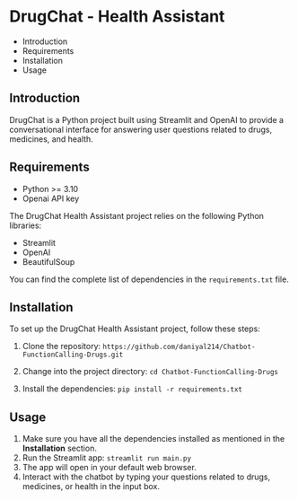 # DrugChat - Health Assistant

* Introduction
* Requirements
* Installation
* Usage

## Introduction
DrugChat is a Python project built using Streamlit and OpenAI to provide a conversational interface for answering user questions related to drugs, medicines, and health.

## Requirements
* Python >= 3.10
* Openai API key

The DrugChat Health Assistant project relies on the following Python libraries:
* Streamlit
* OpenAI
* BeautifulSoup

You can find the complete list of dependencies in the `requirements.txt` file.

## Installation
To set up the DrugChat Health Assistant project, follow these steps:

1. Clone the repository:
`https://github.com/daniyal214/Chatbot-FunctionCalling-Drugs.git
`

2. Change into the project directory:
`cd Chatbot-FunctionCalling-Drugs`

3. Install the dependencies:
`pip install -r requirements.txt
`

## Usage
1. Make sure you have all the dependencies installed as mentioned in the <b>Installation</b> section.
2. Run the Streamlit app:
`streamlit run main.py
`
3. The app will open in your default web browser.
4. Interact with the chatbot by typing your questions related to drugs, medicines, or health in the input box.


